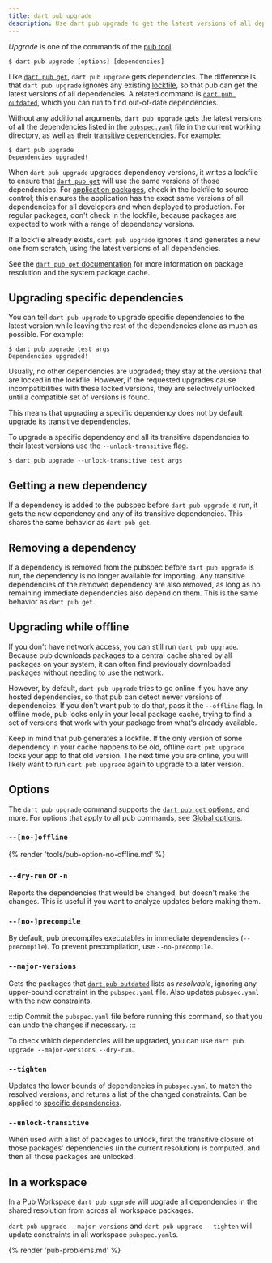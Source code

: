 ```yaml
---
title: dart pub upgrade
description: Use dart pub upgrade to get the latest versions of all dependencies used by your Dart app.
---
```


_Upgrade_ is one of the commands of the [pub tool](/tools/pub/cmd).

```plaintext
$ dart pub upgrade [options] [dependencies]
```

Like [`dart pub get`](/tools/pub/cmd/pub-get),
`dart pub upgrade` gets dependencies.
The difference is that `dart pub upgrade` ignores any existing
[lockfile](/tools/pub/glossary#lockfile),
so that pub can get the latest versions of all dependencies.
A related command is [`dart pub outdated`](/tools/pub/cmd/pub-outdated),
which you can run to find out-of-date dependencies.

Without any additional arguments, `dart pub upgrade` gets the latest
versions of all the dependencies listed in the
[`pubspec.yaml`](/tools/pub/pubspec) file in the current working
directory, as well as their [transitive
dependencies](/tools/pub/glossary#transitive-dependency).
For example:

```console
$ dart pub upgrade
Dependencies upgraded!
```

When `dart pub upgrade` upgrades dependency versions, it writes a lockfile to ensure that
[`dart pub get`](/tools/pub/cmd/pub-get) will use the same versions of those
dependencies. For [application packages][], check in the lockfile to
source control; this ensures the application has the exact same
versions of all dependencies for all developers and when deployed to
production. For regular packages, don't check in the lockfile,
because packages are expected to work with a range of dependency versions.

If a lockfile already exists, `dart pub upgrade` ignores it and generates a new
one from scratch, using the latest versions of all dependencies.

See the [`dart pub get` documentation](/tools/pub/cmd/pub-get) for more information
on package resolution and the system package cache.

[application packages]: /tools/pub/glossary#application-package

## Upgrading specific dependencies

You can tell `dart pub upgrade` to upgrade specific dependencies to the
latest version while leaving the rest of the dependencies alone as much as
possible. For example:

```console
$ dart pub upgrade test args
Dependencies upgraded!
```

Usually, no other dependencies are upgraded; they stay at the
versions that are locked in the lockfile. However, if the requested upgrades
cause incompatibilities with these locked versions, they are selectively
unlocked until a compatible set of versions is found.

This means that upgrading a specific dependency does not by default upgrade its
transitive dependencies.

To upgrade a specific dependency and all its transitive dependencies to their
latest versions use the `--unlock-transitive` flag.

```console
$ dart pub upgrade --unlock-transitive test args
```


## Getting a new dependency

If a dependency is added to the pubspec before `dart pub upgrade` is run,
it gets the new dependency and any of its transitive dependencies.
This shares the same behavior as `dart pub get`.


## Removing a dependency

If a dependency is removed from the pubspec before `dart pub upgrade` is run,
the dependency is no longer available for importing.
Any transitive dependencies of the removed dependency are also removed,
as long as no remaining immediate dependencies also depend on them.
This is the same behavior as `dart pub get`.

## Upgrading while offline

If you don't have network access, you can still run `dart pub upgrade`.
Because pub downloads packages to a central cache shared by all packages
on your system, it can often find previously downloaded packages
without needing to use the network.

However, by default, `dart pub upgrade` tries to go online if you
have any hosted dependencies,
so that pub can detect newer versions of dependencies.
If you don't want pub to do that, pass it the `--offline` flag.
In offline mode, pub looks only in your local package cache,
trying to find a set of versions that work with your package from what's already
available.

Keep in mind that pub generates a lockfile. If the
only version of some dependency in your cache happens to be old,
offline `dart pub upgrade` locks your app to that old version.
The next time you are online, you will likely want to
run `dart pub upgrade` again to upgrade to a later version.

## Options

The `dart pub upgrade` command supports the
[`dart pub get` options](/tools/pub/cmd/pub-get#options), and more.
For options that apply to all pub commands, see
[Global options](/tools/pub/cmd#global-options).

### `--[no-]offline`

{% render 'tools/pub-option-no-offline.md' %}

### `--dry-run` or `-n`

Reports the dependencies that would be changed,
but doesn't make the changes. This is useful if you
want to analyze updates before making them.

### `--[no-]precompile`

By default, pub precompiles executables
in immediate dependencies (`--precompile`).
To prevent precompilation, use `--no-precompile`.

### `--major-versions`

Gets the packages that [`dart pub outdated`][] lists as _resolvable_,
ignoring any upper-bound constraint in the `pubspec.yaml` file.
Also updates `pubspec.yaml` with the new constraints.

[`dart pub outdated`]: /tools/pub/cmd/pub-outdated

:::tip
Commit the `pubspec.yaml` file before running this command,
so that you can undo the changes if necessary.
:::

To check which dependencies will be upgraded,
you can use `dart pub upgrade --major-versions --dry-run`.

### `--tighten`

Updates the lower bounds of dependencies in `pubspec.yaml` to match the
resolved versions, and returns a list of the changed constraints. 
Can be applied to [specific dependencies](#upgrading-specific-dependencies).  

### `--unlock-transitive`

When used with a list of packages to unlock, first the transitive closure of
those packages' dependencies (in the current resolution) is computed,
and then all those packages are unlocked.

## In a workspace

In a [Pub Workspace](/guides/packages#workspaces) `dart pub upgrade` will
upgrade all dependencies in the shared resolution from across all workspace
packages.

`dart pub upgrade --major-versions` and `dart pub upgrade --tighten` will update
constraints in all workspace `pubspec.yaml`s.

{% render 'pub-problems.md' %}
